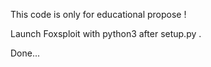 

This code is only for educational propose !

Launch Foxsploit with python3 after setup.py .

Done...
